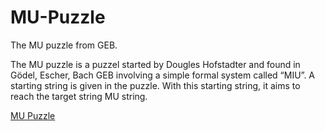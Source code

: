 # MU-Puzzle
The MU puzzle from GEB. 

The MU puzzle is a puzzel started by Dougles Hofstadter and found in Gödel, Escher, Bach GEB involving a simple formal system called “MIU”.
A starting string is given in the puzzle. With this starting string, it aims to reach the target string MU string.

[MU Puzzle](https://medium.com/@alibedirhan.d/mu-puzzle-f651ef3957c5)
